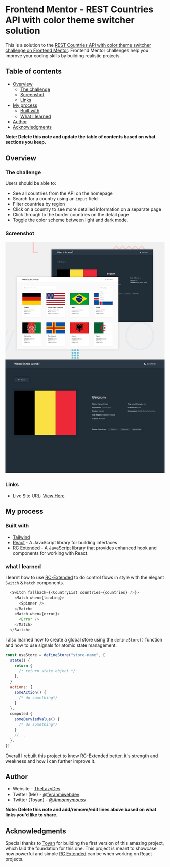 # Frontend Mentor - REST Countries API with color theme switcher solution

This is a solution to the [REST Countries API with color theme switcher challenge on Frontend Mentor](https://www.frontendmentor.io/challenges/rest-countries-api-with-color-theme-switcher-5cacc469fec04111f7b848ca). Frontend Mentor challenges help you improve your coding skills by building realistic projects. 

## Table of contents

- [Overview](#overview)
  - [The challenge](#the-challenge)
  - [Screenshot](#screenshot)
  - [Links](#links)
- [My process](#my-process)
  - [Built with](#built-with)
  - [What I learned](#what-i-learned)
- [Author](#author)
- [Acknowledgments](#acknowledgments)

**Note: Delete this note and update the table of contents based on what sections you keep.**

## Overview

### The challenge

Users should be able to:

- See all countries from the API on the homepage
- Search for a country using an `input` field
- Filter countries by region
- Click on a country to see more detailed information on a separate page
- Click through to the border countries on the detail page
- Toggle the color scheme between light and dark mode.

### Screenshot

![](./design/desktop-preview.jpg)
![](./design/desktop-design-detail-dark.jpg)

### Links

- Live Site URL: [View Here](https://apex-toyan-countries.vercel.app)

## My process

### Built with

- [Tailwind](https://tailwindcss.com/)
- [React](https://reactjs.org/) - A JavaScript library for building interfaces
- [RC Extended]() - A JavaScript library that provides enhanced hook and components for working with React.

### what I learned

I learnt how to use [RC-Extended](https://github.com/Judeadeniji/RC-Extended) to do control flows in style with the elegant `Switch` & `Match` components.

```javascript
  <Switch fallback={<CountryList countries={countries} />}>
    <Match when={loading}>
      <Spinner />
    </Match>
    <Match when={error}>
      <Error />
    </Match>
  </Switch>
```

I also learned how to create a global store using the `defineStore()` function and how to use signals for atomic state management.

```javascript
const useStore = defineStore("store-name", {
  state() {
    return {
      /* return state object */
    },
  }
  actions: {
    someAction() {
      /* do something*/
    }
  },
  computed {
    someDerviedValue() {
      /* do something*/
    }
    //...
  },
})
```

Overall I rebuilt this project to know RC-Extended better, it's strength and weakness and how i can further improve it.

## Author

- Website - [TheLazyDev](https://www.the-lazy-dev.vercel.com)
- Twitter (Me) - [@feranmiwebdev](https://www.twitter.com/feranmiwebdev)
- Twitter (Toyan) - [@_Annonnymouss_](https://www.twitter.com/_Annonnymouss_)

**Note: Delete this note and add/remove/edit lines above based on what links you'd like to share.**

## Acknowledgments

Special thanks to [Toyan](https://github.com/Olatoyan) for building the first version of this amazing project, which laid the foundation for this one. This project is meant to showcase how powerful and simple [RC Extended](https://github.com/Judeadeniji/RC-Extended) can be when working on React projects.